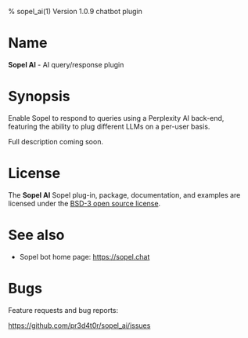 % sopel_ai(1) Version 1.0.9 chatbot plugin

Name
====

**Sopel AI** - AI query/response plugin


Synopsis
========
Enable Sopel to respond to queries using a Perplexity AI back-end, featuring the
ability to plug different LLMs on a per-user basis.

Full description coming soon.


License
=======
The **Sopel AI** Sopel plug-in, package, documentation, and examples are licensed
under the [BSD-3 open source license](https://github.com/pr3d4t0r/sopel_ai/blob/master/LICENSE.txt).


See also
========
- Sopel bot home page:  <a href='https://sopel.chat/' target='_blank'>https://sopel.chat</a>


Bugs
====
Feature requests and bug reports:

https://github.com/pr3d4t0r/sopel_ai/issues

